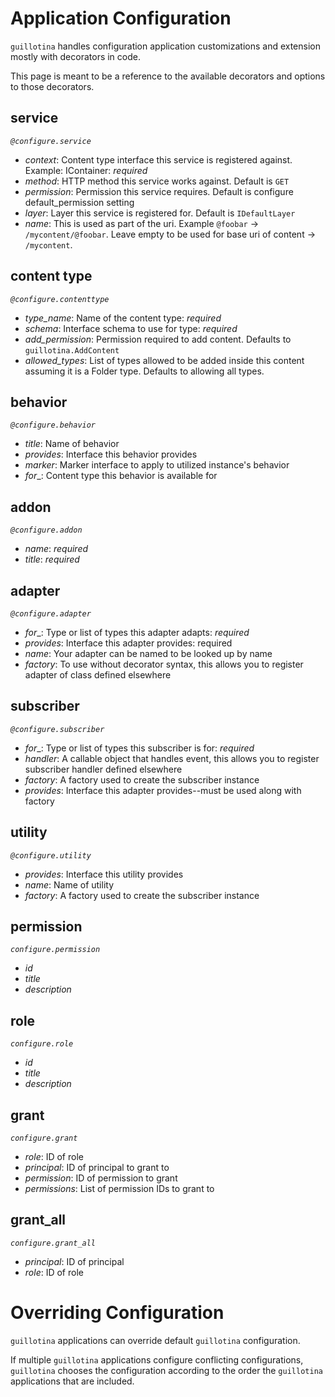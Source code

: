 # Application Configuration

`guillotina` handles configuration application customizations and extension
mostly with decorators in code.

This page is meant to be a reference to the available decorators and options
to those decorators.


## service

*`@configure.service`*

* _context_: Content type interface this service is registered against. Example: IContainer: *required*
* _method_: HTTP method this service works against. Default is `GET`
* _permission_: Permission this service requires. Default is configure default_permission setting
* _layer_: Layer this service is registered for. Default is `IDefaultLayer`
* _name_: This is used as part of the uri. Example `@foobar` -> `/mycontent/@foobar`. Leave empty to be used for base uri of content -> `/mycontent`.


## content type

*`@configure.contenttype`*

* _type_name_: Name of the content type: *required*
* _schema_: Interface schema to use for type: *required*
* _add_permission_: Permission required to add content. Defaults to `guillotina.AddContent`
* _allowed_types_: List of types allowed to be added inside this content assuming it is a Folder type. Defaults to allowing all types.


## behavior

*`@configure.behavior`*

* _title_: Name of behavior
* _provides_: Interface this behavior provides
* _marker_: Marker interface to apply to utilized instance's behavior
* _for__: Content type this behavior is available for


## addon

*`@configure.addon`*

* _name_: *required*
* _title_: *required*


## adapter

*`@configure.adapter`*

* _for__: Type or list of types this adapter adapts: *required*
* _provides_: Interface this adapter provides: required
* _name_: Your adapter can be named to be looked up by name
* _factory_: To use without decorator syntax, this allows you to register adapter of class defined elsewhere


## subscriber

*`@configure.subscriber`*

* _for__: Type or list of types this subscriber is for: *required*
* _handler_: A callable object that handles event, this allows you to register subscriber handler defined elsewhere
* _factory_: A factory used to create the subscriber instance
* _provides_: Interface this adapter provides--must be used along with factory


## utility

*`@configure.utility`*

* _provides_: Interface this utility provides
* _name_: Name of utility
* _factory_: A factory used to create the subscriber instance


## permission

*`configure.permission`*

* _id_
* _title_
* _description_


## role

*`configure.role`*

* _id_
* _title_
* _description_

## grant

*`configure.grant`*

* _role_: ID of role
* _principal_: ID of principal to grant to
* _permission_: ID of permission to grant
* _permissions_: List of permission IDs to grant to


## grant_all

*`configure.grant_all`*

* _principal_: ID of principal
* _role_: ID of role


# Overriding Configuration

`guillotina` applications can override default `guillotina` configuration.

If multiple `guillotina` applications configure conflicting configurations,
`guillotina` chooses the configuration according to the order the `guillotina`
applications that are included.
